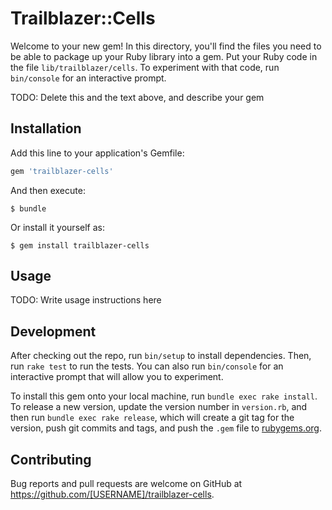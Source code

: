 # Trailblazer::Cells

Welcome to your new gem! In this directory, you'll find the files you need to be able to package up your Ruby library into a gem. Put your Ruby code in the file `lib/trailblazer/cells`. To experiment with that code, run `bin/console` for an interactive prompt.

TODO: Delete this and the text above, and describe your gem

## Installation

Add this line to your application's Gemfile:

```ruby
gem 'trailblazer-cells'
```

And then execute:

    $ bundle

Or install it yourself as:

    $ gem install trailblazer-cells

## Usage

TODO: Write usage instructions here

## Development

After checking out the repo, run `bin/setup` to install dependencies. Then, run `rake test` to run the tests. You can also run `bin/console` for an interactive prompt that will allow you to experiment.

To install this gem onto your local machine, run `bundle exec rake install`. To release a new version, update the version number in `version.rb`, and then run `bundle exec rake release`, which will create a git tag for the version, push git commits and tags, and push the `.gem` file to [rubygems.org](https://rubygems.org).

## Contributing

Bug reports and pull requests are welcome on GitHub at https://github.com/[USERNAME]/trailblazer-cells.

